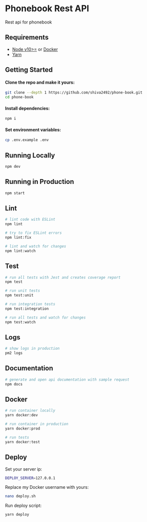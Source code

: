 # Phonebook Rest API


Rest api for phonebook


## Requirements

 - [Node v10>=](https://nodejs.org/en/download/current/) or [Docker](https://www.docker.com/)
 - [Yarn](https://yarnpkg.com/en/docs/install)

## Getting Started

#### Clone the repo and make it yours:

```bash
git clone --depth 1 https://github.com/shiva2492/phone-book.git
cd phone-book
```

#### Install dependencies:

```bash
npm i
```

#### Set environment variables:

```bash
cp .env.example .env
```

## Running Locally

```bash
npm dev
```

## Running in Production

```bash
npm start
```

## Lint

```bash
# lint code with ESLint
npm lint

# try to fix ESLint errors
npm lint:fix

# lint and watch for changes
npm lint:watch
```

## Test

```bash
# run all tests with Jest and creates coverage report
npm test

# run unit tests
npm test:unit

# run integration tests
npm test:integration

# run all tests and watch for changes
npm test:watch

```

## Logs

```bash
# show logs in production
pm2 logs
```

## Documentation

```bash
# generate and open api documentation with sample request 
npm docs
```

## Docker

```bash
# run container locally
yarn docker:dev

# run container in production
yarn docker:prod

# run tests
yarn docker:test
```

## Deploy

Set your server ip:

```bash
DEPLOY_SERVER=127.0.0.1
```

Replace my Docker username with yours:

```bash
nano deploy.sh
```

Run deploy script:

```bash
yarn deploy
```
